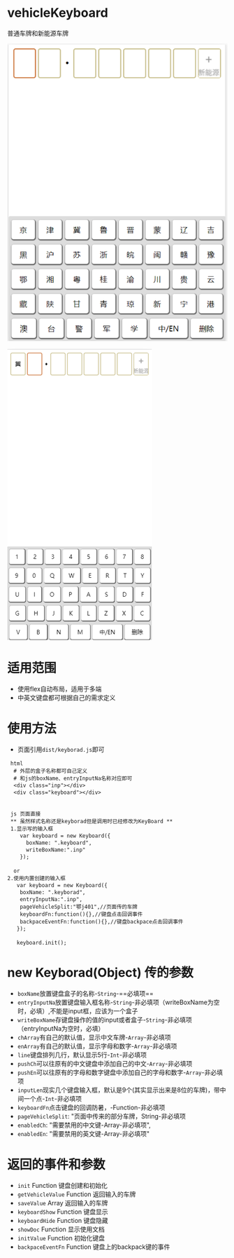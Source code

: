 
# vehicleKeyboard
普通车牌和新能源车牌

![中文键盘](https://github.com/zyTheGit/vehicleKeyborad/blob/master/img/ch.jpg)

![EN键盘](https://github.com/zyTheGit/vehicleKeyborad/blob/master/img/en.jpg)

# 适用范围
* 使用flex自动布局，适用于多端
* 中英文键盘都可根据自己的需求定义

# 使用方法
+ 页面引用`dist/keyborad.js`即可
```
 html
  # 外层的盒子名称都可自己定义
  # 和js的boxName、entryInputNa名称对应即可
  <div class="inp"></div>  
  <div class="keyboard"></div>
  
  
 js 页面直接
 ** 虽然样式名称还是keyborad但是调用时已经修改为KeyBoard **
 1.显示写的输入框
    var keyboard = new Keyboard({
      boxName: ".keyboard",
      writeBoxName:".inp"
    });
    
  or 
2.使用内置创建的输入框
   var keyboard = new Keyboard({
    boxName: ".keyborad",
    entryInputNa:".inp",
    pageVehicleSplit:"鄂j401",//页面传的车牌
    keyboardFn:function(){},//键盘点击回调事件
    backpaceEventFn:function(){},//键盘backpace点击回调事件
   });
    
   keyboard.init();
```

# new Keyborad(Object) 传的参数
+ `boxName`放置键盘盒子的名称-`String`-==必填项==
+ `entryInputNa`放置键盘输入框名称-`String`-非必填项（writeBoxName为空时，必填）,不能是input框，应该为一个盒子
+ `writeBoxName`存键盘操作的值的input或者盒子-`String`-非必填项（entryInputNa为空时，必填）
+ `chArray`有自己的默认值，显示中文车牌-`Array`-非必填项
+ `enArray`有自己的默认值，显示字母和数字-`Array`-非必填项
+ `line`键盘排列几行，默认显示5行-`Int`-非必填项
+ `pushCh`可以往原有的中文键盘中添加自己的中文-`Array`-非必填项
+ `pushEn`可以往原有的字母和数字键盘中添加自己的字母和数字-`Array`-非必填项
+ `inputLen`现实几个键盘输入框，默认是9个(其实显示出来是8位的车牌)，带中间一个点-`Int`-非必填项
+ `keyboardFn`点击键盘的回调防暑，-Function-非必填项
+ `pageVehicleSplit`: "页面中传来的部分车牌，String-非必填项
+ `enabledCh`: "需要禁用的中文键-Array-非必填项",
+ `enabledEn`: "需要禁用的英文键-Array-非必填项"

# 返回的事件和参数
+ `init` Function 键盘创建和初始化
+ `getVehicleValue` Function 返回输入的车牌
+ `saveValue` Array 返回输入的车牌
+ `keyboardShow` Function 键盘显示
+ `keyboardHide` Function 键盘隐藏
+ `showDoc` Function 显示使用文档
+ `initValue` Function 初始化键盘
+ `backpaceEventFn` Function 键盘上的backpack键的事件
